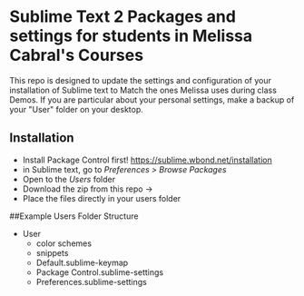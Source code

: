Sublime Text 2 Packages and settings for students in Melissa Cabral's Courses
====

This repo is designed to update the settings and configuration of your installation of Sublime text to Match the ones Melissa uses during class Demos. If you are particular about your personal settings, make a backup of your "User" folder on your desktop. 

## Installation

* Install Package Control first! https://sublime.wbond.net/installation
* in Sublime text, go to _Preferences > Browse Packages_
* Open to the _Users_ folder
* Download the zip from this repo ->
* Place the files directly in your users folder

##Example Users Folder Structure

* User
  * color schemes
  * snippets
  * Default.sublime-keymap
  * Package Control.sublime-settings
  * Preferences.sublime-settings



